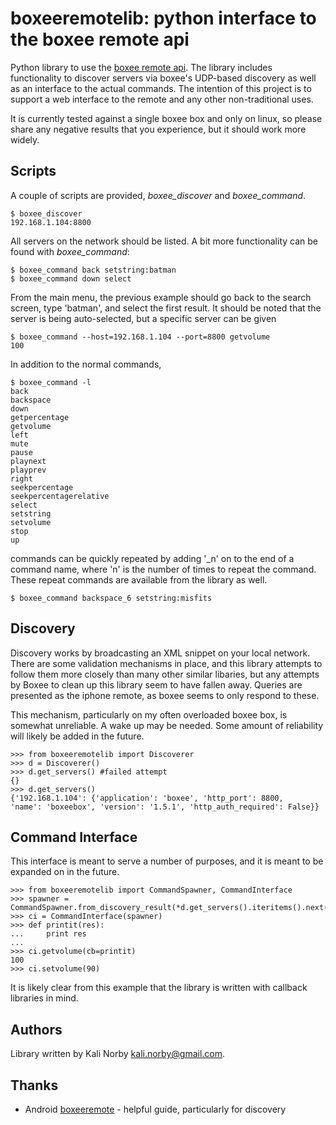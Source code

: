 boxeeremotelib: python interface to the boxee remote api
==========================================================

Python library to use the [boxee remote api](http://developer.boxee.tv/Remote_Control_Interface). The library includes
functionality to discover servers via boxee's UDP-based discovery as well as an interface to the actual commands. The
intention of this project is to support a web interface to the remote and any other non-traditional uses. 

It is currently tested against a single boxee box and only on linux, so please share any negative results that you 
experience, but it should work more widely.

Scripts
--------

A couple of scripts are provided, *boxee_discover* and *boxee_command*. 

```````````````````````````````````````````
$ boxee_discover
192.168.1.104:8800
```````````````````````````````````````````

All servers on the network should be listed. A bit more functionality can be found with *boxee_command*:

```````````````````````````````````````````
$ boxee_command back setstring:batman
$ boxee_command down select
```````````````````````````````````````````

From the main menu, the previous example should go back to the search screen, type 'batman', and select 
the first result. It should be noted that the server is being auto-selected, but a specific server can be given

````````````````````````````````````````````````````````````
$ boxee_command --host=192.168.1.104 --port=8800 getvolume
100
````````````````````````````````````````````````````````````
In addition to the normal commands,

```````````````````````````````````````````````````````
$ boxee_command -l
back
backspace
down
getpercentage
getvolume
left
mute
pause
playnext
playprev
right
seekpercentage
seekpercentagerelative
select
setstring
setvolume
stop
up
````````````````````````````````````````````````````````

commands can be quickly repeated by adding '_n' on to the end of  a command name, where 'n' is the number 
of times to repeat the command. These repeat commands are available from the library as well.

```````````````````````````````````````````````````````
$ boxee_command backspace_6 setstring:misfits
```````````````````````````````````````````````````````

Discovery
----------

Discovery works by broadcasting an XML snippet on your local network. There are some validation mechanisms in place,
and this library attempts to follow them more closely than many other similar libaries, but any attempts by Boxee to
clean up this library seem to have fallen away. Queries are presented as the iphone remote, as boxee seems to only
respond to these. 

This mechanism, particularly on my often overloaded boxee box, is somewhat unreliable. A wake up may be needed. Some
amount of reliability will likely be added in the future.

```````````````````````````````````````````````````````````````````````
>>> from boxeeremotelib import Discoverer
>>> d = Discoverer()
>>> d.get_servers() #failed attempt
{}
>>> d.get_servers()
{'192.168.1.104': {'application': 'boxee', 'http_port': 8800, 
'name': 'boxeebox', 'version': '1.5.1', 'http_auth_required': False}}
```````````````````````````````````````````````````````````````````````

Command Interface
------------------

This interface is meant to serve a number of purposes, and it is meant to be expanded on in the future. 

`````````````````````````````````````````````````````````````````````````````````````````
>>> from boxeeremotelib import CommandSpawner, CommandInterface
>>> spawner = CommandSpawner.from_discovery_result(*d.get_servers().iteritems().next())
>>> ci = CommandInterface(spawner)
>>> def printit(res):
...     print res
... 
>>> ci.getvolume(cb=printit)
100
>>> ci.setvolume(90)
`````````````````````````````````````````````````````````````````````````````````````````

It is likely clear from this example that the library is written with callback libraries in mind.

Authors
--------

Library written by Kali Norby <kali.norby@gmail.com>.

Thanks
-------

* Android [boxeeremote](http://code.google.com/p/boxeeremote/) - helpful guide, particularly for discovery